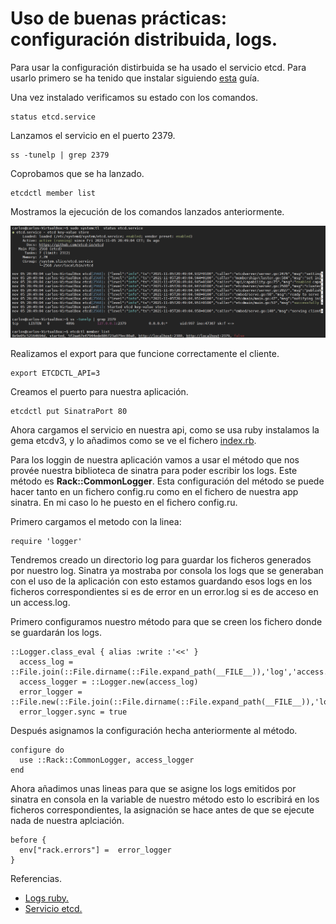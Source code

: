 # Uso de buenas prácticas: configuración distribuida, logs.

Para usar la configuración distirbuida se ha usado el servicio etcd. Para usarlo primero se ha tenido que instalar siguiendo [esta](https://computingforgeeks.com/how-to-install-etcd-on-ubuntu-18-04-ubuntu-16-04/) guía.

Una vez instalado verificamos su estado con los comandos.

```
status etcd.service
```

Lanzamos el servicio en el puerto 2379.

```
ss -tunelp | grep 2379
```

Coprobamos que se ha lanzado.

```
etcdctl member list
```
 Mostramos la ejecución de los comandos lanzados anteriormente.

 ![salida etcd](./img/salidaEtcd.png)

 Realizamos el export para que funcione correctamente el cliente.

 ```
 export ETCDCTL_API=3
 ```

Creamos el puerto para nuestra aplicación.

```
etcdctl put SinatraPort 80
```

Ahora cargamos el servicio en nuestra api, como se usa ruby instalamos la gema etcdv3, y lo añadimos como se ve el fichero [index.rb](https://github.com/CharlySM/ProyectoCC/blob/master/config.ru).

Para los loggin de nuestra aplicación vamos a usar el método que nos provée nuestra biblioteca de sinatra para poder escribir los logs. Este método es **Rack::CommonLogger**. Esta configuración del método se puede hacer tanto en un fichero config.ru como en el fichero de nuestra app sinatra. En mi caso lo he puesto en el fichero config.ru.

Primero cargamos el metodo con la linea:

```
require 'logger'
```

Tendremos creado un directorio log para guardar los ficheros generados por nuestro log. Sinatra ya mostraba por consola los logs que se generaban con el uso de la aplicación con esto estamos guardando esos logs en los ficheros correspondientes si es de error en un error.log si es de acceso en un access.log.

Primero configuramos nuestro método para que se creen los fichero donde se guardarán los logs.

```
::Logger.class_eval { alias :write :'<<' }
  access_log = ::File.join(::File.dirname(::File.expand_path(__FILE__)),'log','access.log')
  access_logger = ::Logger.new(access_log)
  error_logger = ::File.new(::File.join(::File.dirname(::File.expand_path(__FILE__)),'log','error.log'),"a+")
  error_logger.sync = true
```

Después asignamos la configuración hecha anteriormente al método.

```
configure do
  use ::Rack::CommonLogger, access_logger
end
```

Ahora añadimos unas lineas para que se asigne los logs emitidos por sinatra en consola en la variable de nuestro método esto lo escribirá en los ficheros correspondientes, la asignación se hace antes de que se ejecute nada de nuestra aplciación.

```
before {
  env["rack.errors"] =  error_logger
}
```

Referencias.

- [Logs ruby.](https://spin.atomicobject.com/2013/11/12/production-logging-sinatra/)
- [Servicio etcd.](https://computingforgeeks.com/how-to-install-etcd-on-ubuntu-18-04-ubuntu-16-04/)
